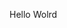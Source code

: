 Hello Wolrd




















































































































































































































































































































































































































































































































































































































































































































































































































































































































































































































































































































































































































































































































































































































































































































































































































































































































































































































































































































































































































































































































































































































































































































































































































































































































































































































































































































































































































































































































































































































































































































































































































































































































































































